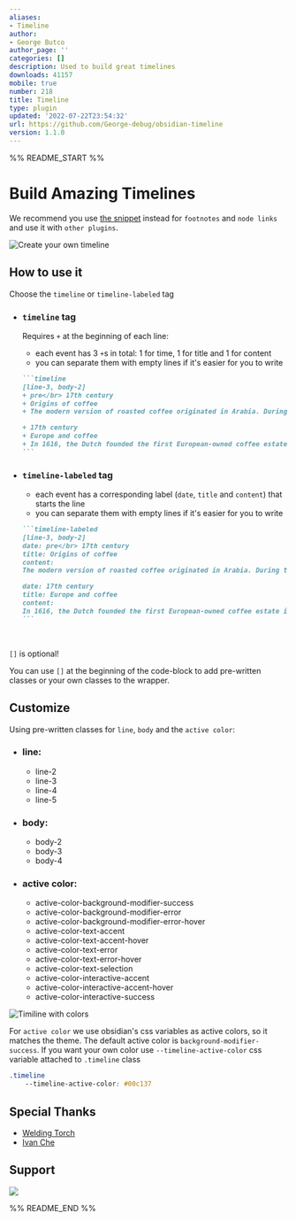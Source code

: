```yaml
---
aliases:
- Timeline
author:
- George Butco
author_page: ''
categories: []
description: Used to build great timelines
downloads: 41157
mobile: true
number: 218
title: Timeline
type: plugin
updated: '2022-07-22T23:54:32'
url: https://github.com/George-debug/obsidian-timeline
version: 1.1.0
---
```


%% README_START %%

# Build Amazing Timelines
We recommend you use [the snippet](https://github.com/George-debug/obsidian-timeline/tree/master/src/style/snippet) instead for `footnotes` and `node links` and use it with `other plugins`.


![Create your own timeline](https://user-images.githubusercontent.com/57345333/180435506-7d51bec3-0cc8-48b1-9f22-24199c988dbf.gif)

## How to use it

Choose the `timeline` or `timeline-labeled` tag

- ### `timeline` tag

  Requires `+` at the beginning of each line:

  - each event has 3 `+`s in total: 1 for time, 1 for title and 1 for content
  - you can separate them with empty lines if it's easier for you to write 
  ~~~markdown
  ```timeline
  [line-3, body-2]
  + pre</br> 17th century
  + Origins of coffee
  + The modern version of roasted coffee originated in Arabia. During the 13th century, coffee was extremely popular with the Muslim community for its stimulant powers, which proved useful during long prayer sessions. By parching and boiling the coffee beans, rendering them infertile, the Arabs were able to corner the market on coffee crops. In fact, tradition says that not a single coffee plant existed outside of Arabia or Africa until the 1600s, when Baba Budan, an Indian pilgrim, left Mecca with fertile beans fastened to a strap across his abdomen. Baba’s beans resulted in a new and competitive European coffee trade.

  + 17th century
  + Europe and coffee
  + In 1616, the Dutch founded the first European-owned coffee estate in Sri Lanka, then Ceylon, then Java in 1696. The French began growing coffee in the Caribbean, followed by the Spanish in Central America and the Portuguese in Brazil. European coffee houses sprang up in Italy and later France, where they reached a new level of popularity. Now, it is de _rigueur_ for Parisians to indulge in a cup of coffee and a baguette or croissant at the numerous coffee cafes throughout Paris.
  ```
  ~~~


- ### `timeline-labeled` tag

  - each event has a corresponding label (`date`, `title` and `content`) that starts the line
  - you can separate them with empty lines if it's easier for you to write
  ~~~markdown
  ```timeline-labeled
  [line-3, body-2]
  date: pre</br> 17th century
  title: Origins of coffee
  content:
  The modern version of roasted coffee originated in Arabia. During the 13th century, coffee was extremely popular with the Muslim community for its stimulant powers, which proved useful during long prayer sessions. By parching and boiling the coffee beans, rendering them infertile, the Arabs were able to corner the market on coffee crops. In fact, tradition says that not a single coffee plant existed outside of Arabia or Africa until the 1600s, when Baba Budan, an Indian pilgrim, left Mecca with fertile beans fastened to a strap across his abdomen. Baba’s beans resulted in a new and competitive European coffee trade.

  date: 17th century
  title: Europe and coffee
  content:
  In 1616, the Dutch founded the first European-owned coffee estate in Sri Lanka, then Ceylon, then Java in 1696. The French began growing coffee in the Caribbean, followed by the Spanish in Central America and the Portuguese in Brazil. European coffee houses sprang up in Italy and later France, where they reached a new level of popularity. Now, it is de _rigueur_ for Parisians to indulge in a cup of coffee and a baguette or croissant at the numerous coffee cafes throughout Paris.
  ```
  ~~~

  <br/>

`[]` is optional!

You can use `[]` at the beginning of the code-block to add pre-written classes or your own classes to the wrapper. <br />

## Customize

Using pre-written classes for `line`, `body` and the `active color`:

- ### line:
  - line-2
  - line-3
  - line-4
  - line-5

- ### body:
  - body-2
  - body-3
  - body-4

- ### active color:
  - active-color-background-modifier-success
  - active-color-background-modifier-error
  - active-color-background-modifier-error-hover
  - active-color-text-accent
  - active-color-text-accent-hover
  - active-color-text-error
  - active-color-text-error-hover
  - active-color-text-selection
  - active-color-interactive-accent
  - active-color-interactive-accent-hover
  - active-color-interactive-success

![Timiline with colors](https://user-images.githubusercontent.com/57345333/180477136-256d5cf5-aaf3-41ee-9055-e4e82de35af2.gif)

For `active color` we use obsidian's css variables as active colors, so it matches the theme. The default active color is `background-modifier-success`.
If you want your own color use `--timeline-active-color` css variable attached to `.timeline` class
```css
.timeline
    --timeline-active-color: #00c137
```

## Special Thanks
- [Welding Torch](https://github.com/Welding-Torch)
- [Ivan Che](https://github.com/taqyon)

## Support
<a href="https://www.buymeacoffee.com/CarSalesman"><img src="https://img.buymeacoffee.com/button-api/?text=Buy me a coffee&emoji=&slug=CarSalesman&button_colour=FFDD00&font_colour=000000&font_family=Comic&outline_colour=000000&coffee_colour=ffffff" /></a>


%% README_END %%